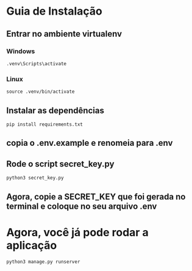 # Guia de Instalação

## Entrar no ambiente virtualenv

### Windows

```
.venv\Scripts\activate
```


### Linux

```
source .venv/bin/activate
```

## Instalar as dependências

```
pip install requirements.txt
```

## copia o .env.example e renomeia para .env

## Rode o script secret_key.py

```
python3 secret_key.py
```

## Agora, copie a SECRET_KEY que foi gerada no terminal e coloque no seu arquivo .env

# Agora, você já pode rodar a aplicação

```
python3 manage.py runserver
```

